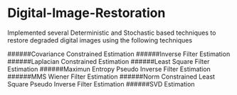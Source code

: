 # Digital-Image-Restoration
Implemented several Deterministic and Stochastic based techniques to restore degraded digital images using the following techniques

######Covariance Constrained Estimation
######Inverse Filter Estimation
######Laplacian Constrained Estimation
######Least Square Filter Estimation
######Maximun Entropy Pseudo Inverse Filter Estimation
######MMS Wiener Filter Estimation
######Norm Constrained Least Square Pseudo Inverse Filter Estimation
######SVD Estimation
